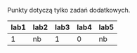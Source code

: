 Punkty dotyczą tylko zadań dodatkowych.

| lab1 | lab2 | lab3 | lab4 | lab5 |
|------|------|------|------|------|
|    1 | nb   |    1 |    0 | nb   |
